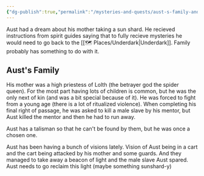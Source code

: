 ```yaml
---
{"dg-publish":true,"permalink":"/mysteries-and-quests/aust-s-family-and-the-underdark/"}
---
```


Aust had a dream about his mother taking a sun shard. He recieved instructions from spirit guides saying that to fully recieve mysteries he would need to go back to the [[🗺️ Places/Underdark\|Underdark]]. Family probably has something to do with it.

## Aust's Family
His mother was a high priestess of Lolth (the betrayer god the spider queen). For the most part having lots of children is common, but he was the only next of kin (and was a bit special because of it). He was forced to fight from a young age (there is a lot of ritualized violence). When completing his final right of passage, he was asked to kill a male slave by his mentor, but Aust killed the mentor and then he had to run away.

Aust has a talisman so that he can't be found by them, but he was once a chosen one.

Aust has been having a bunch of visions lately. 
	Vision of Aust being in a cart and the cart being attacked by his mother and some guards. And they managed to take away a beacon of light and the male slave Aust spared. 
	Aust needs to go reclaim this light (maybe something sunshard-y)

